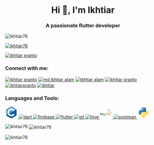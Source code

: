 <h1 align="center">Hi 👋, I'm Ikhtiar</h1>
<h3 align="center">A passionate flutter developer</h3>

<p align="left"> <img src="https://komarev.com/ghpvc/?username=ikhtiar76&label=Profile%20views&color=0e75b6&style=flat" alt="ikhtiar76" /> </p>

<p align="left"> <a href="https://github.com/ryo-ma/github-profile-trophy"><img src="https://github-profile-trophy.vercel.app/?username=ikhtiar76" alt="ikhtiar76" /></a> </p>

<p align="left"> <a href="https://twitter.com/ikhtiar pranto" target="blank"><img src="https://img.shields.io/twitter/follow/ikhtiar pranto?logo=twitter&style=for-the-badge" alt="ikhtiar pranto" /></a> </p>

<h3 align="left">Connect with me:</h3>
<p align="left">
<a href="https://twitter.com/ikhtiar pranto" target="blank"><img align="center" src="https://raw.githubusercontent.com/rahuldkjain/github-profile-readme-generator/master/src/images/icons/Social/twitter.svg" alt="ikhtiar pranto" height="30" width="40" /></a>
<a href="https://linkedin.com/in/md ikhtiar alam" target="blank"><img align="center" src="https://raw.githubusercontent.com/rahuldkjain/github-profile-readme-generator/master/src/images/icons/Social/linked-in-alt.svg" alt="md ikhtiar alam" height="30" width="40" /></a>
<a href="https://stackoverflow.com/users/ikhtiar alam" target="blank"><img align="center" src="https://raw.githubusercontent.com/rahuldkjain/github-profile-readme-generator/master/src/images/icons/Social/stack-overflow.svg" alt="ikhtiar alam" height="30" width="40" /></a>
<a href="https://fb.com/ikhtiar pranto" target="blank"><img align="center" src="https://raw.githubusercontent.com/rahuldkjain/github-profile-readme-generator/master/src/images/icons/Social/facebook.svg" alt="ikhtiar pranto" height="30" width="40" /></a>
<a href="https://instagram.com/ikhtiarpranto" target="blank"><img align="center" src="https://raw.githubusercontent.com/rahuldkjain/github-profile-readme-generator/master/src/images/icons/Social/instagram.svg" alt="ikhtiarpranto" height="30" width="40" /></a>
<a href="https://dribbble.com/ikhtiar" target="blank"><img align="center" src="https://raw.githubusercontent.com/rahuldkjain/github-profile-readme-generator/master/src/images/icons/Social/dribbble.svg" alt="ikhtiar" height="30" width="40" /></a>
</p>

<h3 align="left">Languages and Tools:</h3>
<p align="left"> <a href="https://www.cprogramming.com/" target="_blank" rel="noreferrer"> <img src="https://raw.githubusercontent.com/devicons/devicon/master/icons/c/c-original.svg" alt="c" width="40" height="40"/> </a> <a href="https://dart.dev" target="_blank" rel="noreferrer"> <img src="https://www.vectorlogo.zone/logos/dartlang/dartlang-icon.svg" alt="dart" width="40" height="40"/> </a> <a href="https://firebase.google.com/" target="_blank" rel="noreferrer"> <img src="https://www.vectorlogo.zone/logos/firebase/firebase-icon.svg" alt="firebase" width="40" height="40"/> </a> <a href="https://flutter.dev" target="_blank" rel="noreferrer"> <img src="https://www.vectorlogo.zone/logos/flutterio/flutterio-icon.svg" alt="flutter" width="40" height="40"/> </a> <a href="https://git-scm.com/" target="_blank" rel="noreferrer"> <img src="https://www.vectorlogo.zone/logos/git-scm/git-scm-icon.svg" alt="git" width="40" height="40"/> </a> <a href="https://hive.apache.org/" target="_blank" rel="noreferrer"> <img src="https://www.vectorlogo.zone/logos/apache_hive/apache_hive-icon.svg" alt="hive" width="40" height="40"/> </a> <a href="https://www.mysql.com/" target="_blank" rel="noreferrer"> <img src="https://raw.githubusercontent.com/devicons/devicon/master/icons/mysql/mysql-original-wordmark.svg" alt="mysql" width="40" height="40"/> </a> <a href="https://postman.com" target="_blank" rel="noreferrer"> <img src="https://www.vectorlogo.zone/logos/getpostman/getpostman-icon.svg" alt="postman" width="40" height="40"/> </a> <a href="https://www.python.org" target="_blank" rel="noreferrer"> <img src="https://raw.githubusercontent.com/devicons/devicon/master/icons/python/python-original.svg" alt="python" width="40" height="40"/> </a> </p>

<p><img align="left" src="https://github-readme-stats.vercel.app/api/top-langs?username=ikhtiar76&show_icons=true&locale=en&layout=compact" alt="ikhtiar76" /></p>

<p>&nbsp;<img align="center" src="https://github-readme-stats.vercel.app/api?username=ikhtiar76&show_icons=true&locale=en" alt="ikhtiar76" /></p>

<p><img align="center" src="https://github-readme-streak-stats.herokuapp.com/?user=ikhtiar76&" alt="ikhtiar76" /></p>
